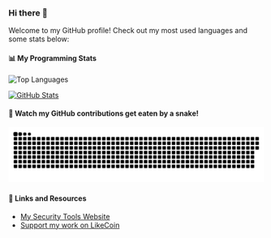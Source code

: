 ### Hi there 👋

Welcome to my GitHub profile! Check out my most used languages and some stats below:

#### 📊 My Programming Stats

<!-- Top Languages Card -->
![Top Languages](https://github-readme-stats.vercel.app/api/top-langs/?username=stwater20&layout=compact)

<!-- GitHub Stats Card -->
[![GitHub Stats](https://github-readme-stats.vercel.app/api?username=stwater20&show_icons=true)](https://github.com/anuraghazra/github-readme-stats)

#### 🐍 Watch my GitHub contributions get eaten by a snake!
![snake gif](https://github.com/stwater20/stwater20/blob/output/github-contribution-grid-snake.svg)

#### 🔗 Links and Resources
- [My Security Tools Website](https://sectools.tw)
- [Support my work on LikeCoin](https://button.like.co/ryan1420)
